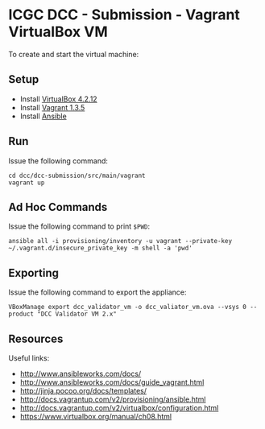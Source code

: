 ICGC DCC - Submission - Vagrant VirtualBox VM
===

To create and start the virtual machine:

Setup
---
- Install [VirtualBox 4.2.12](https://www.virtualbox.org/wiki/Downloads)
- Install [Vagrant 1.3.5](http://downloads.vagrantup.com/tags/v1.3.5)
- Install [Ansible ](http://devopsu.com/guides/ansible-mac-osx.html)

Run
---
Issue the following command:
 
 	cd dcc/dcc-submission/src/main/vagrant
	vagrant up

Ad Hoc Commands
---
Issue the following command to print `$PWD`:

	ansible all -i provisioning/inventory -u vagrant --private-key ~/.vagrant.d/insecure_private_key -m shell -a 'pwd'

Exporting
---

Issue the following command to export the appliance:

	VBoxManage export dcc_validator_vm -o dcc_valiator_vm.ova --vsys 0 --product "DCC Validator VM 2.x"

Resources
---
Useful links:
- http://www.ansibleworks.com/docs/
- http://www.ansibleworks.com/docs/guide_vagrant.html
- http://jinja.pocoo.org/docs/templates/
- http://docs.vagrantup.com/v2/provisioning/ansible.html
- http://docs.vagrantup.com/v2/virtualbox/configuration.html
- https://www.virtualbox.org/manual/ch08.html